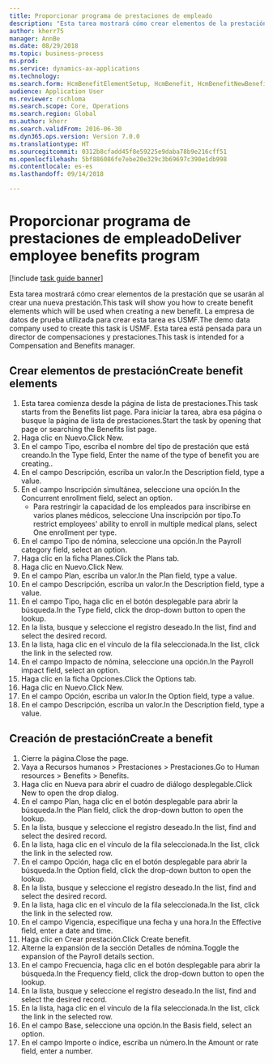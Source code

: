 ```yaml
--- 
title: Proporcionar programa de prestaciones de empleado
description: "Esta tarea mostrará cómo crear elementos de la prestación que se usarán al crear una nueva prestación."
author: kherr75
manager: AnnBe
ms.date: 08/29/2018
ms.topic: business-process
ms.prod: 
ms.service: dynamics-ax-applications
ms.technology: 
ms.search.form: HcmBenefitElementSetup, HcmBenefit, HcmBenefitNewBenefit, HcmBenefitPlanLookup
audience: Application User
ms.reviewer: rschloma
ms.search.scope: Core, Operations
ms.search.region: Global
ms.author: kherr
ms.search.validFrom: 2016-06-30
ms.dyn365.ops.version: Version 7.0.0
ms.translationtype: HT
ms.sourcegitcommit: 0312b8cfadd45f8e59225e9daba78b9e216cff51
ms.openlocfilehash: 5bf886086fe7ebe20e329c3b69697c390e1db998
ms.contentlocale: es-es
ms.lasthandoff: 09/14/2018

---
```

# <a name="deliver-employee-benefits-program"></a><span data-ttu-id="75e92-103">Proporcionar programa de prestaciones de empleado</span><span class="sxs-lookup"><span data-stu-id="75e92-103">Deliver employee benefits program</span></span>

[!include [task guide banner](../../includes/task-guide-banner.md)]

<span data-ttu-id="75e92-104">Esta tarea mostrará cómo crear elementos de la prestación que se usarán al crear una nueva prestación.</span><span class="sxs-lookup"><span data-stu-id="75e92-104">This task will show you how to create benefit elements which will be used when creating a new benefit.</span></span> <span data-ttu-id="75e92-105">La empresa de datos de prueba utilizada para crear esta tarea es USMF.</span><span class="sxs-lookup"><span data-stu-id="75e92-105">The demo data company used to create this task is USMF.</span></span> <span data-ttu-id="75e92-106">Esta tarea está pensada para un director de compensaciones y prestaciones.</span><span class="sxs-lookup"><span data-stu-id="75e92-106">This task is intended for a Compensation and Benefits manager.</span></span>


## <a name="create-benefit-elements"></a><span data-ttu-id="75e92-107">Crear elementos de prestación</span><span class="sxs-lookup"><span data-stu-id="75e92-107">Create benefit elements</span></span>
1. <span data-ttu-id="75e92-108">Esta tarea comienza desde la página de lista de prestaciones.</span><span class="sxs-lookup"><span data-stu-id="75e92-108">This task starts from the Benefits list page.</span></span> <span data-ttu-id="75e92-109">Para iniciar la tarea, abra esa página o busque la página de lista de prestaciones.</span><span class="sxs-lookup"><span data-stu-id="75e92-109">Start the task by opening that page or searching the Benefits list page.</span></span>
2. <span data-ttu-id="75e92-110">Haga clic en Nuevo.</span><span class="sxs-lookup"><span data-stu-id="75e92-110">Click New.</span></span>
3. <span data-ttu-id="75e92-111">En el campo Tipo, escriba el nombre del tipo de prestación que está creando.</span><span class="sxs-lookup"><span data-stu-id="75e92-111">In the Type field, Enter the name of the type of benefit you are creating..</span></span>
4. <span data-ttu-id="75e92-112">En el campo Descripción, escriba un valor.</span><span class="sxs-lookup"><span data-stu-id="75e92-112">In the Description field, type a value.</span></span>
5. <span data-ttu-id="75e92-113">En el campo Inscripción simultánea, seleccione una opción.</span><span class="sxs-lookup"><span data-stu-id="75e92-113">In the Concurrent enrollment field, select an option.</span></span>
    * <span data-ttu-id="75e92-114">Para restringir la capacidad de los empleados para inscribirse en varios planes médicos, seleccione Una inscripción por tipo.</span><span class="sxs-lookup"><span data-stu-id="75e92-114">To restrict employees' ability to enroll in multiple medical plans, select One enrollment per type.</span></span>  
6. <span data-ttu-id="75e92-115">En el campo Tipo de nómina, seleccione una opción.</span><span class="sxs-lookup"><span data-stu-id="75e92-115">In the Payroll category field, select an option.</span></span>
7. <span data-ttu-id="75e92-116">Haga clic en la ficha Planes.</span><span class="sxs-lookup"><span data-stu-id="75e92-116">Click the Plans tab.</span></span>
8. <span data-ttu-id="75e92-117">Haga clic en Nuevo.</span><span class="sxs-lookup"><span data-stu-id="75e92-117">Click New.</span></span>
9. <span data-ttu-id="75e92-118">En el campo Plan, escriba un valor.</span><span class="sxs-lookup"><span data-stu-id="75e92-118">In the Plan field, type a value.</span></span>
10. <span data-ttu-id="75e92-119">En el campo Descripción, escriba un valor.</span><span class="sxs-lookup"><span data-stu-id="75e92-119">In the Description field, type a value.</span></span>
11. <span data-ttu-id="75e92-120">En el campo Tipo, haga clic en el botón desplegable para abrir la búsqueda.</span><span class="sxs-lookup"><span data-stu-id="75e92-120">In the Type field, click the drop-down button to open the lookup.</span></span>
12. <span data-ttu-id="75e92-121">En la lista, busque y seleccione el registro deseado.</span><span class="sxs-lookup"><span data-stu-id="75e92-121">In the list, find and select the desired record.</span></span>
13. <span data-ttu-id="75e92-122">En la lista, haga clic en el vínculo de la fila seleccionada.</span><span class="sxs-lookup"><span data-stu-id="75e92-122">In the list, click the link in the selected row.</span></span>
14. <span data-ttu-id="75e92-123">En el campo Impacto de nómina, seleccione una opción.</span><span class="sxs-lookup"><span data-stu-id="75e92-123">In the Payroll impact field, select an option.</span></span>
15. <span data-ttu-id="75e92-124">Haga clic en la ficha Opciones.</span><span class="sxs-lookup"><span data-stu-id="75e92-124">Click the Options tab.</span></span>
16. <span data-ttu-id="75e92-125">Haga clic en Nuevo.</span><span class="sxs-lookup"><span data-stu-id="75e92-125">Click New.</span></span>
17. <span data-ttu-id="75e92-126">En el campo Opción, escriba un valor.</span><span class="sxs-lookup"><span data-stu-id="75e92-126">In the Option field, type a value.</span></span>
18. <span data-ttu-id="75e92-127">En el campo Descripción, escriba un valor.</span><span class="sxs-lookup"><span data-stu-id="75e92-127">In the Description field, type a value.</span></span>

## <a name="create-a-benefit"></a><span data-ttu-id="75e92-128">Creación de prestación</span><span class="sxs-lookup"><span data-stu-id="75e92-128">Create a benefit</span></span>
1. <span data-ttu-id="75e92-129">Cierre la página.</span><span class="sxs-lookup"><span data-stu-id="75e92-129">Close the page.</span></span>
2. <span data-ttu-id="75e92-130">Vaya a Recursos humanos > Prestaciones > Prestaciones.</span><span class="sxs-lookup"><span data-stu-id="75e92-130">Go to Human resources > Benefits > Benefits.</span></span>
3. <span data-ttu-id="75e92-131">Haga clic en Nueva para abrir el cuadro de diálogo desplegable.</span><span class="sxs-lookup"><span data-stu-id="75e92-131">Click New to open the drop dialog.</span></span>
4. <span data-ttu-id="75e92-132">En el campo Plan, haga clic en el botón desplegable para abrir la búsqueda.</span><span class="sxs-lookup"><span data-stu-id="75e92-132">In the Plan field, click the drop-down button to open the lookup.</span></span>
5. <span data-ttu-id="75e92-133">En la lista, busque y seleccione el registro deseado.</span><span class="sxs-lookup"><span data-stu-id="75e92-133">In the list, find and select the desired record.</span></span>
6. <span data-ttu-id="75e92-134">En la lista, haga clic en el vínculo de la fila seleccionada.</span><span class="sxs-lookup"><span data-stu-id="75e92-134">In the list, click the link in the selected row.</span></span>
7. <span data-ttu-id="75e92-135">En el campo Opción, haga clic en el botón desplegable para abrir la búsqueda.</span><span class="sxs-lookup"><span data-stu-id="75e92-135">In the Option field, click the drop-down button to open the lookup.</span></span>
8. <span data-ttu-id="75e92-136">En la lista, busque y seleccione el registro deseado.</span><span class="sxs-lookup"><span data-stu-id="75e92-136">In the list, find and select the desired record.</span></span>
9. <span data-ttu-id="75e92-137">En la lista, haga clic en el vínculo de la fila seleccionada.</span><span class="sxs-lookup"><span data-stu-id="75e92-137">In the list, click the link in the selected row.</span></span>
10. <span data-ttu-id="75e92-138">En el campo Vigencia, especifique una fecha y una hora.</span><span class="sxs-lookup"><span data-stu-id="75e92-138">In the Effective field, enter a date and time.</span></span>
11. <span data-ttu-id="75e92-139">Haga clic en Crear prestación.</span><span class="sxs-lookup"><span data-stu-id="75e92-139">Click Create benefit.</span></span>
12. <span data-ttu-id="75e92-140">Alterne la expansión de la sección Detalles de nómina.</span><span class="sxs-lookup"><span data-stu-id="75e92-140">Toggle the expansion of the Payroll details section.</span></span>
13. <span data-ttu-id="75e92-141">En el campo Frecuencia, haga clic en el botón desplegable para abrir la búsqueda.</span><span class="sxs-lookup"><span data-stu-id="75e92-141">In the Frequency field, click the drop-down button to open the lookup.</span></span>
14. <span data-ttu-id="75e92-142">En la lista, busque y seleccione el registro deseado.</span><span class="sxs-lookup"><span data-stu-id="75e92-142">In the list, find and select the desired record.</span></span>
15. <span data-ttu-id="75e92-143">En la lista, haga clic en el vínculo de la fila seleccionada.</span><span class="sxs-lookup"><span data-stu-id="75e92-143">In the list, click the link in the selected row.</span></span>
16. <span data-ttu-id="75e92-144">En el campo Base, seleccione una opción.</span><span class="sxs-lookup"><span data-stu-id="75e92-144">In the Basis field, select an option.</span></span>
17. <span data-ttu-id="75e92-145">En el campo Importe o índice, escriba un número.</span><span class="sxs-lookup"><span data-stu-id="75e92-145">In the Amount or rate field, enter a number.</span></span>



